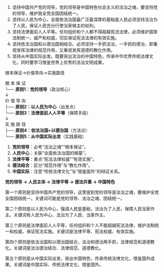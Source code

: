 1. 坚持中国共产党的领导，党的领导是中国特色社会主义的法治之魂，要坚持党的领导，维护我全党全国团结统一。
2. 坚持以人民为中心，全面依法治国最广泛最深厚的基础是人民必须坚持法治为了人民，保证人民充分行使当家做主的权利。
3. 坚持法律面前人人平等。任何组织和个人都不得超越宪法法律，必须维护国家法制统一、威严和权威，切实保证宪法法律的有效实施。
4. 坚持依法治国和以德治国相结合。必须坚持一手抓法治，一手抓的德治，即重视发挥法律的规范作用，又重视发挥道德的教化作用。
5. 坚持从中国实际出发。既要突出法治的中国特色，传承中华优秀传统法律文化，同时要学习借鉴世界上优秀的法治文明成果。


根本保证→价值导向→实施路径

根 本 保 证  
└── ​**原则1：党的领导**​（政治核心）  
     ↓  
价 值 导 向  
├── ​**原则2：以人民为中心**​（出发点）  
└── ​**原则3：法律面前人人平等**​（保障手段）  
     ↓  
实 施 路 径  
├── ​**原则4：依法治国+以德治国**​（方法论）  
└── ​**原则5：从中国实际出发**​（实践基础）  


1. **党的领导**：必考“法治之魂”“根本保证”。
2. ​**人民中心**：关联“全面依法治国的根基”。
3. ​**法律平等**：重点“宪法法律权威”“有效实施”。
4. ​**德法结合**：区分“规范作用”与“教化作用”。
5. ​**中国实际**：注意“传统法律文化”与“借鉴国外”的辩证关系。

**党的领导 → 人民主体 → 法律平等 → 德法并重 → 中国特色**





第一个原则是坚持中国共产党的领导，这里提到党的领导是法治之魂，要维护全党全国团结统一。关键词可能是党的领导、法治之魂、团结统一。

第二个原则是以人民为中心，强调人民是基础，法治为了人民，保障人民当家作主。关键词有人民为中心、法治为了人民、当家作主。

第三个原则是法律面前人人平等，任何组织和个人不能超越宪法法律，维护法制统一和权威，保证宪法实施。关键词是法律平等、宪法权威、有效实施。

第四个原则是依法治国和以德治国结合，法治和德治两手抓，法律规范和道德教化。关键词是法治德治结合、法律规范、道德教化。

第五个原则是从中国实际出发，突出中国特色，传承传统法律文化，借鉴国外成果。关键词是中国实际、传统法律文化、借鉴国外。